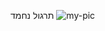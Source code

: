 תרגול נחמד
![my-pic](https://www.pikiwiki.org.il/user_pics/big_cb7565434cdc20733d2ce9be734bc9ef.jpg)